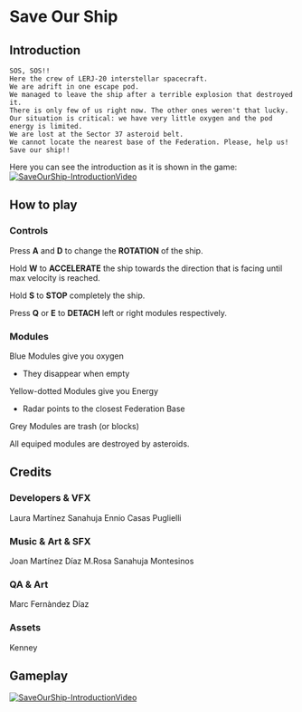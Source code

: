 # Save Our Ship

## Introduction

    SOS, SOS!!
    Here the crew of LERJ-20 interstellar spacecraft.
    We are adrift in one escape pod.
    We managed to leave the ship after a terrible explosion that destroyed it.
    There is only few of us right now. The other ones weren't that lucky.
    Our situation is critical: we have very little oxygen and the pod energy is limited.
    We are lost at the Sector 37 asteroid belt.
    We cannot locate the nearest base of the Federation. Please, help us!
    Save our ship!!
Here you can see the introduction as it is shown in the game:
[![SaveOurShip-IntroductionVideo](https://img.youtube.com/vi/lf8y8rwbACk/0.jpg)](https://youtu.be/lf8y8rwbACk)

## How to play

### Controls

Press <b>A</b> and <b>D</b> to change the <b>ROTATION</b> of the ship.

Hold <b>W</b> to <b>ACCELERATE</b> the ship  towards the direction that is facing until max velocity is reached.

Hold <b>S</b> to <b>STOP</b> completely the ship.

Press <b>Q</b> or <b>E</b> to <b>DETACH</b> left or right modules respectively.

### Modules

Blue Modules give you oxygen
 - They disappear when empty
 
Yellow-dotted Modules give you Energy
 - Radar points to the closest Federation Base
 
Grey Modules are trash (or blocks)

All equiped modules are destroyed by asteroids.

## Credits

### Developers & VFX
Laura Martínez Sanahuja
Ennio Casas Puglielli

### Music & Art & SFX
Joan Martínez Díaz
M.Rosa Sanahuja Montesinos

### QA & Art
Marc Fernàndez Díaz

### Assets
Kenney

## Gameplay
[![SaveOurShip-IntroductionVideo](https://img.youtube.com/vi/N8n4RnDdKfA/0.jpg)](https://youtu.be/N8n4RnDdKfA)
